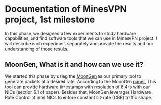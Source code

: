 # Documentation of MinesVPN project, 1st milestone
In this phase, we designed a few experiments to study hardware capabilities, and find software tools that we can use in MinesVPN project. I will describe each experiment separately and provide the results and our understanding of those results.

## MoonGen, What is it and how can we use it?
We started this phase by using the [MoonGen](https://github.com/ubc-systopia/MoonGen-1) as our primary tool to generate packets at a desired rate. According to the MoonGen [paper](https://www.net.in.tum.de/fileadmin/bibtex/publications/papers/MoonGen_IMC2015.pdf), This tool can provide hardware timestamps with resolution of 6.4ns with our NICs (section 6.1 of paper). Besides that, MoonGen leverages Hardware Rate Control of intel NICs to enfore constant bit-rate (CBR) traffic shape.

